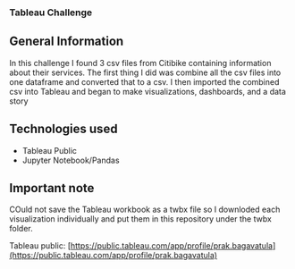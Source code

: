 ### Tableau Challenge

## General Information 
In this challenge I found 3 csv files from Citibike containing information about their services. The first thing I did was combine all the csv files into one dataframe and converted that to a csv. I then imported the combined csv into Tableau and began to make visualizations, dashboards, and a data story

## Technologies used
* Tableau Public
* Jupyter Notebook/Pandas

## Important note
COuld not save the Tableau workbook as a twbx file so I downloded each visualization individually and put them in this repository under the twbx folder.

Tableau public: [https://public.tableau.com/app/profile/prak.bagavatula](https://public.tableau.com/app/profile/prak.bagavatula)
